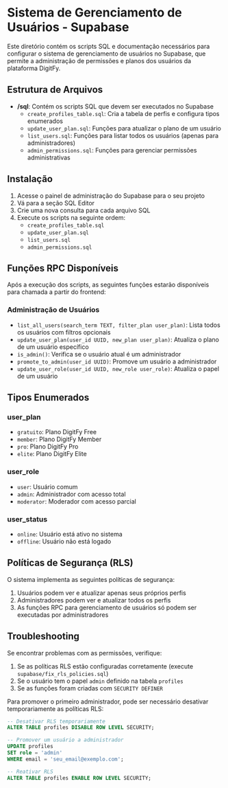 # Sistema de Gerenciamento de Usuários - Supabase

Este diretório contém os scripts SQL e documentação necessários para configurar o sistema de gerenciamento de usuários no Supabase, que permite a administração de permissões e planos dos usuários da plataforma DigitFy.

## Estrutura de Arquivos

- **/sql**: Contém os scripts SQL que devem ser executados no Supabase
  - `create_profiles_table.sql`: Cria a tabela de perfis e configura tipos enumerados
  - `update_user_plan.sql`: Funções para atualizar o plano de um usuário
  - `list_users.sql`: Funções para listar todos os usuários (apenas para administradores)
  - `admin_permissions.sql`: Funções para gerenciar permissões administrativas

## Instalação

1. Acesse o painel de administração do Supabase para o seu projeto
2. Vá para a seção SQL Editor
3. Crie uma nova consulta para cada arquivo SQL
4. Execute os scripts na seguinte ordem:
   - `create_profiles_table.sql`
   - `update_user_plan.sql`
   - `list_users.sql`
   - `admin_permissions.sql`

## Funções RPC Disponíveis

Após a execução dos scripts, as seguintes funções estarão disponíveis para chamada a partir do frontend:

### Administração de Usuários

- `list_all_users(search_term TEXT, filter_plan user_plan)`: Lista todos os usuários com filtros opcionais
- `update_user_plan(user_id UUID, new_plan user_plan)`: Atualiza o plano de um usuário específico
- `is_admin()`: Verifica se o usuário atual é um administrador
- `promote_to_admin(user_id UUID)`: Promove um usuário a administrador
- `update_user_role(user_id UUID, new_role user_role)`: Atualiza o papel de um usuário

## Tipos Enumerados

### user_plan
- `gratuito`: Plano DigitFy Free
- `member`: Plano DigitFy Member
- `pro`: Plano DigitFy Pro
- `elite`: Plano DigitFy Elite

### user_role
- `user`: Usuário comum
- `admin`: Administrador com acesso total
- `moderator`: Moderador com acesso parcial

### user_status
- `online`: Usuário está ativo no sistema
- `offline`: Usuário não está logado

## Políticas de Segurança (RLS)

O sistema implementa as seguintes políticas de segurança:

1. Usuários podem ver e atualizar apenas seus próprios perfis
2. Administradores podem ver e atualizar todos os perfis
3. As funções RPC para gerenciamento de usuários só podem ser executadas por administradores

## Troubleshooting

Se encontrar problemas com as permissões, verifique:

1. Se as políticas RLS estão configuradas corretamente (execute `supabase/fix_rls_policies.sql`)
2. Se o usuário tem o papel `admin` definido na tabela `profiles`
3. Se as funções foram criadas com `SECURITY DEFINER`

Para promover o primeiro administrador, pode ser necessário desativar temporariamente as políticas RLS:

```sql
-- Desativar RLS temporariamente
ALTER TABLE profiles DISABLE ROW LEVEL SECURITY;

-- Promover um usuário a administrador
UPDATE profiles
SET role = 'admin'
WHERE email = 'seu_email@exemplo.com';

-- Reativar RLS
ALTER TABLE profiles ENABLE ROW LEVEL SECURITY;
``` 